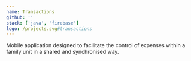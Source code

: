 ```yaml
---
name: Transactions
github: ''
stack: ['java', 'firebase']
logo: /projects.svg#transactions
---
```


Mobile application designed to facilitate the control of expenses within a family
unit in a shared and synchronised way.
